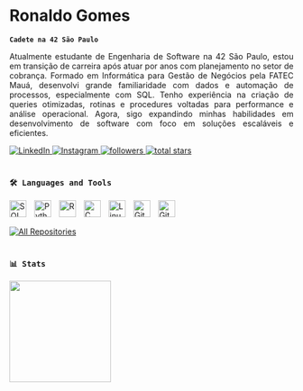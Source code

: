 # Ronaldo Gomes

**`Cadete na 42 São Paulo`**

<p align="justify">
Atualmente estudante de Engenharia de Software na 42 São Paulo, estou em transição de carreira após atuar por anos com planejamento no setor de cobrança. Formado em Informática para Gestão de Negócios pela FATEC Mauá, desenvolvi grande familiaridade com dados e automação de processos, especialmente com SQL. Tenho experiência na criação de queries otimizadas, rotinas e procedures voltadas para performance e análise operacional. Agora, sigo expandindo minhas habilidades em desenvolvimento de software com foco em soluções escaláveis e eficientes.
</p>

<p align="left">
   <a href="https://www.linkedin.com/in/ronaldogdasilva/" target="_blank">
      <img alt="LinkedIn" title="Conecte-se comigo no LinkedIn" src="https://img.shields.io/badge/LinkedIn-0A66C2?style=for-the-badge&logo=linkedin&logoColor=white"/>
   </a>
   <a href="https://www.instagram.com/ron.silva_/" target="_blank">
      <img alt="Instagram" title="Me siga no Instagram" src="https://img.shields.io/badge/Instagram-E4405F?style=for-the-badge&logo=instagram&logoColor=white"/>
   </a>
   <a href="https://github.com/Norethx?tab=followers" target="_blank">
      <img alt="followers" title="Siga-me no GitHub" src="https://custom-icon-badges.demolab.com/github/followers/Norethx?color=236ad3&labelColor=1155ba&style=for-the-badge&logo=person-add&label=Follow&logoColor=white"/>
   </a>
   <a href="https://github.com/Norethx?tab=repositories&sort=stargazers" target="_blank">
      <img alt="total stars" title="Estrelas nos repositórios" src="https://custom-icon-badges.demolab.com/github/stars/Norethx?color=55960c&style=for-the-badge&labelColor=488207&logo=star"/>
   </a>
</p>

#

### `🛠️ Languages and Tools`

<p align="left">
  <img alt="SQL" width="30px" style="padding-right:10px;" src="https://cdn.jsdelivr.net/gh/devicons/devicon/icons/mysql/mysql-original.svg"/>
  <img alt="Python" width="30px" style="padding-right:10px;" src="https://cdn.jsdelivr.net/gh/devicons/devicon/icons/python/python-original.svg" />
  <img alt="R" width="30px" style="padding-right:10px;" src="https://cdn.jsdelivr.net/gh/devicons/devicon/icons/r/r-original.svg" />
  <img alt="C" width="30px" style="padding-right:10px;" src="https://cdn.jsdelivr.net/gh/devicons/devicon/icons/c/c-original.svg" />
  <img alt="Linux" width="30px" style="padding-right:10px;" src="https://cdn.jsdelivr.net/gh/devicons/devicon/icons/linux/linux-original.svg" />
  <img alt="Git" width="30px" style="padding-right:10px;" src="https://cdn.jsdelivr.net/gh/devicons/devicon/icons/git/git-original.svg" />
  <img alt="GitHub" width="30px" style="padding-right:10px;" src="https://cdn.jsdelivr.net/gh/devicons/devicon/icons/github/github-original.svg" />
</p>

<p align="left">
  <a href="https://github.com/Norethx?tab=repositories&sort=stargazers">
    <img alt="All Repositories" title="Todos os repositórios" src="https://custom-icon-badges.demolab.com/badge/-Click%20Here%20For%20All%20My%20Repos-1F222E?style=for-the-badge&logoColor=white&logo=repo"/>
  </a>
</p>

#

### `📊 Stats`

<p align="left">
  <img height="180em" src="https://github-readme-stats.vercel.app/api?username=Norethx&show_icons=true&hide_border=true&theme=tokyonight"/>
</p>
